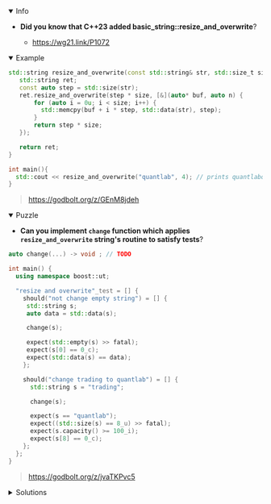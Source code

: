 <details open><summary>Info</summary><p>

* **Did you know that C++23 added basic_string::resize_and_overwrite**?

  * https://wg21.link/P1072

</p></details><details open><summary>Example</summary><p>

```cpp
std::string resize_and_overwrite(const std::string& str, std::size_t size) {
   std::string ret;
   const auto step = std::size(str);
   ret.resize_and_overwrite(step * size, [&](auto* buf, auto n) {
       for (auto i = 0u; i < size; i++) {
         std::memcpy(buf + i * step, std::data(str), step);
       }
       return step * size;
   });

   return ret;
}

int main(){
  std::cout << resize_and_overwrite("quantlab", 4); // prints quantlabquantlabquantlabquantlab
}
```

> https://godbolt.org/z/GEnM8jdeh

</p></details><details open><summary>Puzzle</summary><p>

* **Can you implement `change` function which applies `resize_and_overwrite` string's routine to satisfy tests**?

```cpp
auto change(...) -> void ; // TODO

int main() {
  using namespace boost::ut;

  "resize and overwrite"_test = [] {
    should("not change empty string") = [] {
     std::string s;
     auto data = std::data(s);

     change(s);

     expect(std::empty(s) >> fatal);
     expect(s[0] == 0_c);
     expect(std::data(s) == data);
    };

    should("change trading to quantlab") = [] {
      std::string s = "trading";

      change(s);

      expect(s == "quantlab");
      expect((std::size(s) == 8_u) >> fatal);
      expect(s.capacity() >= 100_i);
      expect(s[8] == 0_c);
    };
  };
}
```

> https://godbolt.org/z/jvaTKPvc5

</p></details><details><summary>Solutions</summary><p>

```cpp
auto change(std::string& s) -> void {
  if (std::empty(s)) { return; }
  s.resize_and_overwrite(100, [](char* buf, std::size_t n) -> std::size_t {
    constexpr std::string_view ql{"quantlab"};
    auto end_ptr = std::copy(std::cbegin(ql), std::cend(ql), buf);
    *end_ptr = 0;
    return end_ptr - buf;
  });
}
```

> https://godbolt.org/z/hc6vhxqq9

```cpp

constexpr auto change(std::string& str) -> void {
    if (std::empty(str)) {
        return;
    }

    str.resize_and_overwrite(100, [](char* data,
                                     [[maybe_unused]] std::size_t count) {
        std::ignore = std::copy(std::cbegin(configuration::desired_string),
                                std::cend(configuration::desired_string), data);
        return std::size(configuration::desired_string);
    });
}

```

> https://godbolt.org/z/7GEj7bd7r

```cpp
void change(std::string &s) {
    if (std::empty(s)) return;
    s.resize_and_overwrite(100, [] (char *buf, size_t) {
        constexpr auto &value = "quantlab";
        constexpr auto size = sizeof(value) - 1;
        std::memcpy(buf, value, size);
        return size;
    });
}
```

> https://godbolt.org/z/z8YfYbs6c

```cpp
void change(auto& s){
  if(s == "trading"){
    s.resize_and_overwrite(100, [](char * c, std::size_t count){
      std::memcpy(c, "quantlabaa", 10);
      return 8;
    });
  }
} ; // TODO
```

> https://godbolt.org/z/7fx8Prd3T


```cpp

auto change(std::string& s) -> void
{
    if(not s.empty())
    {
        std::string q = "quantlab";
        s.resize_and_overwrite(q.size()*14, [&](auto* buf, auto n) {
            std::memcpy(buf, std::data(q), q.size());
            return q.size();
        });
    }
}
```

> https://godbolt.org/z/6eaoM84Tn


```cpp
constexpr auto change = [](auto& str) {
  if (std::empty(str)) {
    str.resize_and_overwrite(0, [](auto...) -> std::size_t { return {}; });
  } else {
    str.resize_and_overwrite(100, [](auto* data, auto n) {
      constexpr std::string_view quantlab = "quantlab";
      std::copy(std::cbegin(quantlab), std::cend(quantlab), data);
      return std::size(quantlab);
    });
  }
};
```

> https://godbolt.org/z/xEWTP1EeE

